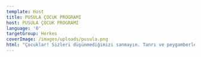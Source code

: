 ```yaml
---
template: Host
title: PUSULA ÇOCUK PROGRAMI
host: PUSULA ÇOCUK PROGRAMI
language: '0'
targetGroup: Herkes
coverImage: /images/uploads/pusula.png
html: "Çocuklar! Sizleri düşünmediğimizi sanmayın. Tanrı ve peygamberler\r hakkında birbirinden ilgi çekici hikayeler, kuklalar eşliğinde ilahiler\r dinlemek istemez misiniz? Ufuk Abi’nin sunduğu çocuk programımız\r Pusula sadece Kanal Hayat ekranlarında sizlerle. Sakın kaçırmayın."
---
```


